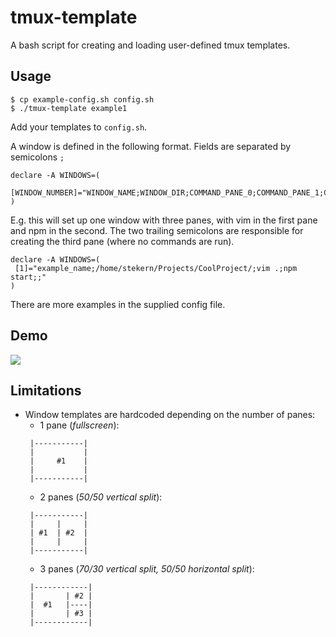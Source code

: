 # tmux-template
A bash script for creating and loading user-defined tmux templates.

## Usage
```
$ cp example-config.sh config.sh
$ ./tmux-template example1
```
Add your templates to `config.sh`.

A window is defined in the following format. Fields are separated by semicolons `;`
```
declare -A WINDOWS=(
 [WINDOW_NUMBER]="WINDOW_NAME;WINDOW_DIR;COMMAND_PANE_0;COMMAND_PANE_1;COMMAND_PANE_2"
)
```

E.g. this will set up one window with three panes, with vim in the first pane and npm in the second. The two trailing semicolons are responsible for creating the third pane (where no commands are run).
```
declare -A WINDOWS=(
 [1]="example_name;/home/stekern/Projects/CoolProject/;vim .;npm start;;"
)
```

There are more examples in the supplied config file.

## Demo
<img src="https://cdn.rawgit.com/stekern/tmux-template/master/demo.svg">

## Limitations
- Window templates are hardcoded depending on the number of panes:
   - 1 pane (_fullscreen_):
    ```
     |-----------|
     |           |
     |     #1    |
     |           |
     |-----------|
    ```
   - 2 panes (_50/50 vertical split_):
    ```
     |-----------|
     |     |     |
     | #1  | #2  |
     |     |     |
     |-----------|
     ```
   - 3 panes (_70/30 vertical split, 50/50 horizontal split_):
    ```
     |------------|
     |       | #2 |
     |  #1   |----|
     |       | #3 |
     |------------|
    ```
